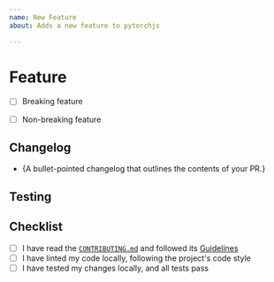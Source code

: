 ```yaml
---
name: New Feature
about: Adds a new feature to pytorchjs

---
```


# Feature

<!--- Describe your feature addition and all changes you've made in detail.

- What was the motivation for the feature change?
- How were your changes implemented?
- Have you considered any alternative approaches that weren't implemented?
- Do you have any questions about your approach/places for future improvement?

-->

<!--- Check one box below. If you are unsure as to whether your feature changes
are breaking, tag a core contributor: @texodus, @timkpaine, @sc1f or leave a
comment. --->

- [ ] Breaking feature
- [ ] Non-breaking feature


## Changelog

- {A bullet-pointed changelog that outlines the contents of your PR.}

## Testing

<!--- Describe in detail how your changes have been tested.

- Have tests been added or changed?
- Have you used the examples folder to test your new feature?
- If useful, were new examples created for others to check out?
- If your feature adds new public APIs/changes only one binding (JS _or_ Python),
  has the equivalent API been implemented and tested in the other binding language?

-->

## Checklist

<!--- If you have any questions, please reach out! We are here to help. -->

- [ ] I have read the [`CONTRIBUTING.md`](https://github.com/raghavmecheri/pytorchjs/blob/master/CONTRIBUTING.md) and followed its [Guidelines](https://github.com/raghavmecheri/pytorchjs/blob/master/CONTRIBUTING.md#guidelines)
- [ ] I have linted my code locally, following the project's code style
- [ ] I have tested my changes locally, and all tests pass